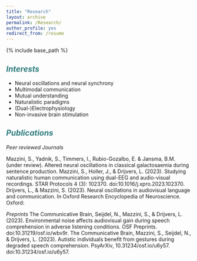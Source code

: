 ```yaml
---
title: "Research"
layout: archive
permalink: /Research/
author_profile: yes
redirect_from: /resume
---
```


{% include base_path %}

## <span style="color: #307D7E"> *Interests*  </span> 

* Neural oscillations and neural synchrony 
* Multimodal communication
* Mutual understanding
* Naturalistic paradigms
* (Dual-)Electrophysiology
* Non-invasive brain stimulation
  
## <span style="color: #307D7E"> *Publications*  </span> 
*Peer reviewed Journals*

Mazzini, S., Yadnik, S., Timmers, I., Rubio-Gozalbo, E. & Jansma, B.M. (under review). Altered neural oscillations in classical galactosaemia during sentence production.
Mazzini, S., Holler, J., & Drijvers, L. (2023). Studying naturalistic human communication using dual-EEG and audio-visual recordings. STAR Protocols 4 (3): 102370. doi:10.1016/j.xpro.2023.102370.
Drijvers, L., & Mazzini, S. (2023). Neural oscillations in audiovisual language and communication. In Oxford Research Encyclopedia of Neuroscience. Oxford:

*Preprints*
The Communicative Brain, Seijdel, N., Mazzini, S., & Drijvers, L. (2023). Environmental noise affects audiovisual gain during speech comprehension in adverse listening conditions. OSF Preprints. doi:10.31219/osf.io/wbv9r.
The Communicative Brain, Mazzini, S., Seijdel, N., & Drijvers, L. (2023). Autistic individuals benefit from gestures during degraded speech comprehension. PsyArXiv, 10.31234/osf.io/u6y57. doi:10.31234/osf.io/u6y57.
